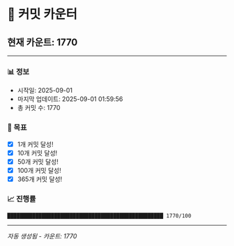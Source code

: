 # 🔢 커밋 카운터

## 현재 카운트: 1770

---

### 📊 정보
- 시작일: 2025-09-01
- 마지막 업데이트: 2025-09-01 01:59:56
- 총 커밋 수: 1770

### 🎯 목표
- [x] 1개 커밋 달성!
- [x] 10개 커밋 달성!
- [x] 50개 커밋 달성!
- [x] 100개 커밋 달성!
- [x] 365개 커밋 달성!

### 📈 진행률
```
██████████████████████████████████████████████████ 1770/100
```

---
*자동 생성됨 - 카운트: 1770*
